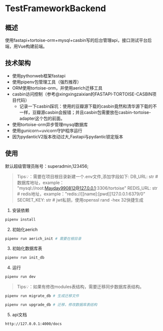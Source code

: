# TestFrameworkBackend

## 概述
使用fastapi+tortoise-orm+mysql+casbin写的后台管理api，接口测试平台后端，用Vue构建前端。
## 技术架构
- 使用pythonweb框架fastapi
- 使用pipenv包管理工具（强烈推荐）
- ORM使用tortoise-orm，并使用aerich迁移工具
- casbin访问控制（参考@xingxingzaixian的FASTAPI-TORTOISE-CASBIN项目代码）
    - 记录一下casbin踩坑：使用的豆瓣源下载的casbin竟然和清华源下载的不一样，豆瓣源casbin会报错；并且casbin包需要放在casbin-tortoise-adapter这个包的前面。
- 使用tortoise-orm异步管理mysql数据库
- 使用gunicorn+uvicorn守护程序运行
- 因为pydanticV2版本改动过大,Fastapi与pydantic锁定版本
## 使用
默认超级管理员账号：superadmin,123456;
> Tips💡：需要在项目根目录新建一个.env文件,添加字段如下:
>   DB_URL: str   # 数据库地址，example： "mysql://root:Mayday990812@127.0.0.1:3306/tortoise"
>   REDIS_URL: str  # redis地址，example："redis://[[name]:[pwd]]127.0.0.1:6379/0"
>   SECRET_KEY: str  # jwt私钥，使用openssl rand -hex 32快捷生成
1. 安装依赖
```Bash
pipenv install
```
2. 初始化aerich
```Bash
pipenv run aerich_init # 需要在根目录
```
3. 初始化数据库表
```Bash
pipenv run init_db
```
4. 运行
```Bash
pipenv run dev
```
> Tips💡：如果有修改modules表结构，需要迁移同步数据库表结构。

```Bash
pipenv run migrate_db # 生成迁移文件
```
```Bash
pipenv run upgrade_db # 迁移，修改数据库表结构
```
5. api文档
```Text
http://127.0.0.1:4000/docs
```
